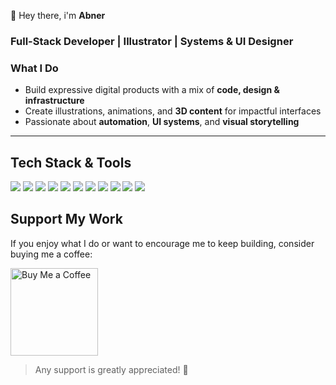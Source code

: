 👋 Hey there, i'm <strong>Abner</strong>
<h3 >Full-Stack Developer | Illustrator | Systems & UI Designer</h3>

### What I Do

- Build expressive digital products with a mix of **code, design & infrastructure**
- Create illustrations, animations, and **3D content** for impactful interfaces
- Passionate about **automation**, **UI systems**, and **visual storytelling**

---

## Tech Stack & Tools

<p>
  <img src="https://img.shields.io/badge/Next.js-000000?style=for-the-badge&logo=nextdotjs&logoColor=white" />
  <img src="https://img.shields.io/badge/Laravel-FF2D20?style=for-the-badge&logo=laravel&logoColor=white" />
  <img src="https://img.shields.io/badge/Blade-3C3C3C?style=for-the-badge&logo=laravel&logoColor=white" />
  <img src="https://img.shields.io/badge/Spring Boot-6DB33F?style=for-the-badge&logo=springboot&logoColor=white" />
  <img src="https://img.shields.io/badge/React-20232A?style=for-the-badge&logo=react&logoColor=61DAFB" />
  <img src="https://img.shields.io/badge/Tailwind CSS-06B6D4?style=for-the-badge&logo=tailwindcss&logoColor=white" />
  <img src="https://img.shields.io/badge/Figma-F24E1E?style=for-the-badge&logo=figma&logoColor=white" />
  <img src="https://img.shields.io/badge/Blender-F5792A?style=for-the-badge&logo=blender&logoColor=white" />
   <img src="https://img.shields.io/badge/Docker-2496ED?style=for-the-badge&logo=docker&logoColor=white" />
  <img src="https://img.shields.io/badge/Linux-FCC624?style=for-the-badge&logo=linux&logoColor=black" />
  <img src="https://img.shields.io/badge/PostgreSQL-4169E1?style=for-the-badge&logo=postgresql&logoColor=white" />
</p>


## Support My Work

If you enjoy what I do or want to encourage me to keep building, consider buying me a coffee:

<p>
  <a href="https://www.buymeacoffee.com/abnerjaredh" target="_blank">
    <img src="https://cdn.buymeacoffee.com/buttons/v2/default-yellow.png" alt="Buy Me a Coffee" width="140">
  </a>
</p>

> Any support is greatly appreciated! 🙏
